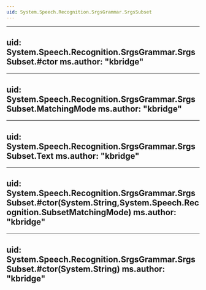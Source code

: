 ```yaml
---
uid: System.Speech.Recognition.SrgsGrammar.SrgsSubset
---
```


---
uid: System.Speech.Recognition.SrgsGrammar.SrgsSubset.#ctor
ms.author: "kbridge"
---

---
uid: System.Speech.Recognition.SrgsGrammar.SrgsSubset.MatchingMode
ms.author: "kbridge"
---

---
uid: System.Speech.Recognition.SrgsGrammar.SrgsSubset.Text
ms.author: "kbridge"
---

---
uid: System.Speech.Recognition.SrgsGrammar.SrgsSubset.#ctor(System.String,System.Speech.Recognition.SubsetMatchingMode)
ms.author: "kbridge"
---

---
uid: System.Speech.Recognition.SrgsGrammar.SrgsSubset.#ctor(System.String)
ms.author: "kbridge"
---
